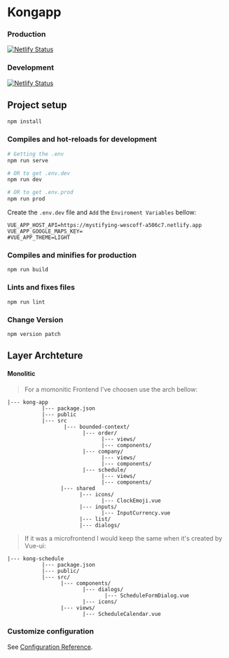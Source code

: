 # Kongapp

### Production

[![Netlify Status](https://api.netlify.com/api/v1/badges/438a86e0-77af-47ff-b1de-25e5913ddaaa/deploy-status)](https://app.netlify.com/sites/kongbarber/deploys)

### Development

[![Netlify Status](https://api.netlify.com/api/v1/badges/1605dbef-ebf4-4e5e-9403-a67965d72785/deploy-status)](https://app.netlify.com/sites/kong-app-develop/deploys)

## Project setup
```sh
npm install
```

### Compiles and hot-reloads for development
```sh
# Getting the .env
npm run serve

# OR to get .env.dev
npm run dev

# OR to get .env.prod
npm run prod
```

Create the `.env.dev` file and `Add` the `Enviroment Variables` bellow:

```props
VUE_APP_HOST_API=https://mystifying-wescoff-a506c7.netlify.app
VUE_APP_GOOGLE_MAPS_KEY=
#VUE_APP_THEME=LIGHT
```

### Compiles and minifies for production
```
npm run build
```

### Lints and fixes files
```
npm run lint
```

### Change Version
```
npm version patch
```

## Layer Archteture 

#### Monolitic 

> For a momonitic Frontend I've choosen use the arch bellow:

```
|--- kong-app
           |--- package.json
           |--- public
           |--- src
                  |--- bounded-context/
                        |--- order/
                              |--- views/
                              |--- components/
                        |--- company/
                              |--- views/
                              |--- components/
                        |--- schedule/
                              |--- views/
                              |--- components/                                          
                 |--- shared
                       |--- icons/
                              |--- ClockEmoji.vue
                       |--- inputs/
                              |--- InputCurrency.vue
                       |--- list/
                       |--- dialogs/
```

> If it was a microfrontend I would keep the same when it's created by Vue-ui:

```
|--- kong-schedule
           |--- package.json
           |--- public/
           |--- src/
                 |--- components/
                        |--- dialogs/
                               |--- ScheduleFormDialog.vue
                        |--- icons/
                 |--- views/
                        |--- ScheduleCalendar.vue
```


### Customize configuration
See [Configuration Reference](https://cli.vuejs.org/config/).

